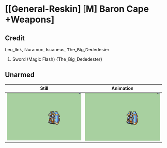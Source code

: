 # [\[General-Reskin\] \[M\] Baron Cape +Weapons]

## Credit

Leo_link, Nuramon, Iscaneus, The_Big_Dededester

1. Sword (Magic Flash) {The_Big_Dededester}

## Unarmed

| Still | Animation |
| :---: | :-------: |
| ![Unarmed still](./Unarmed_000.png) | ![Unarmed animation](./Unarmed.gif) |

